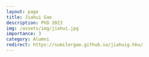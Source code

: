 ```yaml
---
layout: page
title: Jiahui Gao
description: PhD 2023
img: /assets/img/jiahui.jpg
importance: 3
category: Alumni
redirect: https://sumilergao.github.io/jiahuig.hku/
---
```

